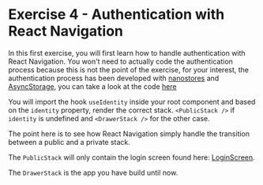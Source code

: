 # Exercise 4 - Authentication with React Navigation

In this first exercise, you will first learn how to handle authentication with React Navigation. You won't need to
actually code the authentication process because this is not the point of the exercise, for your interest, the
authentication process has been developed with [nanostores](https://github.com/nanostores/nanostores)
and [AsyncStorage](https://github.com/react-native-async-storage/async-storage), you can take a look at the
code [here](../../src/stores/identity.ts)

You will import the hook `useIdentity` inside your root component and based on the `identity` property, render the
correct stack.
`<PublicStack />` if `identity` is undefined and `<DrawerStack />` for the other case.

The point here is to see how React Navigation simply handle the transition between a public and a private stack.

The `PublicStack` will only contain the login screen found here: [LoginScreen](../../src/screens/login.tsx).

The `DrawerStack` is the app you have build until now.
